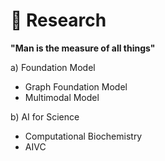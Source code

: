 # 🔎 Research 

**"Man is the measure of all things"**

a) Foundation Model

- Graph Foundation Model
- Multimodal Model

b) AI for Science

- Computational Biochemistry
- AIVC